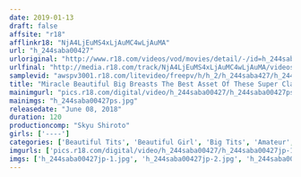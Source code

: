 ```yaml
---
date: 2019-01-13
draft: false
affsite: "r18"
afflinkr18: "NjA4LjEuMS4xLjAuMC4wLjAuMA"
url: "h_244saba00427"
urloriginal: "http://www.r18.com/videos/vod/movies/detail/-/id=h_244saba00427"
urlfinal: "http://media.r18.com/track/NjA4LjEuMS4xLjAuMC4wLjAuMA/videos/vod/movies/detail/-/id=h_244saba00427"
samplevid: "awspv3001.r18.com/litevideo/freepv/h/h_2/h_244saba427/h_244saba427_dmb_w.mp4"
title: "Miracle Beautiful Big Breasts The Best Asset Of These Super Class Amateur Girls Are Their Bodies Occupation: A Web Advertising Firm In Shibuya Mai-san 24 Years Old"
mainimgurl: "pics.r18.com/digital/video/h_244saba00427/h_244saba00427ps.jpg"
mainimgs: "h_244saba00427ps.jpg"
releasedate: "June 08, 2018"
duration: 120
productioncomp: "Skyu Shiroto"
girls: ['----']
categories: ['Beautiful Tits', 'Beautiful Girl', 'Big Tits', 'Amateur', 'Blowjob', 'Hi-Def']
imgurls: ['pics.r18.com/digital/video/h_244saba00427/h_244saba00427jp-1.jpg', 'pics.r18.com/digital/video/h_244saba00427/h_244saba00427jp-2.jpg', 'pics.r18.com/digital/video/h_244saba00427/h_244saba00427jp-3.jpg', 'pics.r18.com/digital/video/h_244saba00427/h_244saba00427jp-4.jpg', 'pics.r18.com/digital/video/h_244saba00427/h_244saba00427jp-5.jpg', 'pics.r18.com/digital/video/h_244saba00427/h_244saba00427jp-6.jpg', 'pics.r18.com/digital/video/h_244saba00427/h_244saba00427jp-7.jpg', 'pics.r18.com/digital/video/h_244saba00427/h_244saba00427jp-8.jpg', 'pics.r18.com/digital/video/h_244saba00427/h_244saba00427jp-9.jpg', 'pics.r18.com/digital/video/h_244saba00427/h_244saba00427jp-10.jpg', 'pics.r18.com/digital/video/h_244saba00427/h_244saba00427jp-11.jpg', 'pics.r18.com/digital/video/h_244saba00427/h_244saba00427jp-12.jpg', 'pics.r18.com/digital/video/h_244saba00427/h_244saba00427jp-13.jpg', 'pics.r18.com/digital/video/h_244saba00427/h_244saba00427jp-14.jpg', 'pics.r18.com/digital/video/h_244saba00427/h_244saba00427jp-15.jpg', 'pics.r18.com/digital/video/h_244saba00427/h_244saba00427jp-16.jpg', 'pics.r18.com/digital/video/h_244saba00427/h_244saba00427jp-17.jpg', 'pics.r18.com/digital/video/h_244saba00427/h_244saba00427jp-18.jpg', 'pics.r18.com/digital/video/h_244saba00427/h_244saba00427jp-19.jpg', 'pics.r18.com/digital/video/h_244saba00427/h_244saba00427jp-20.jpg']
imgs: ['h_244saba00427jp-1.jpg', 'h_244saba00427jp-2.jpg', 'h_244saba00427jp-3.jpg', 'h_244saba00427jp-4.jpg', 'h_244saba00427jp-5.jpg', 'h_244saba00427jp-6.jpg', 'h_244saba00427jp-7.jpg', 'h_244saba00427jp-8.jpg', 'h_244saba00427jp-9.jpg', 'h_244saba00427jp-10.jpg', 'h_244saba00427jp-11.jpg', 'h_244saba00427jp-12.jpg', 'h_244saba00427jp-13.jpg', 'h_244saba00427jp-14.jpg', 'h_244saba00427jp-15.jpg', 'h_244saba00427jp-16.jpg', 'h_244saba00427jp-17.jpg', 'h_244saba00427jp-18.jpg', 'h_244saba00427jp-19.jpg', 'h_244saba00427jp-20.jpg']
---
```

